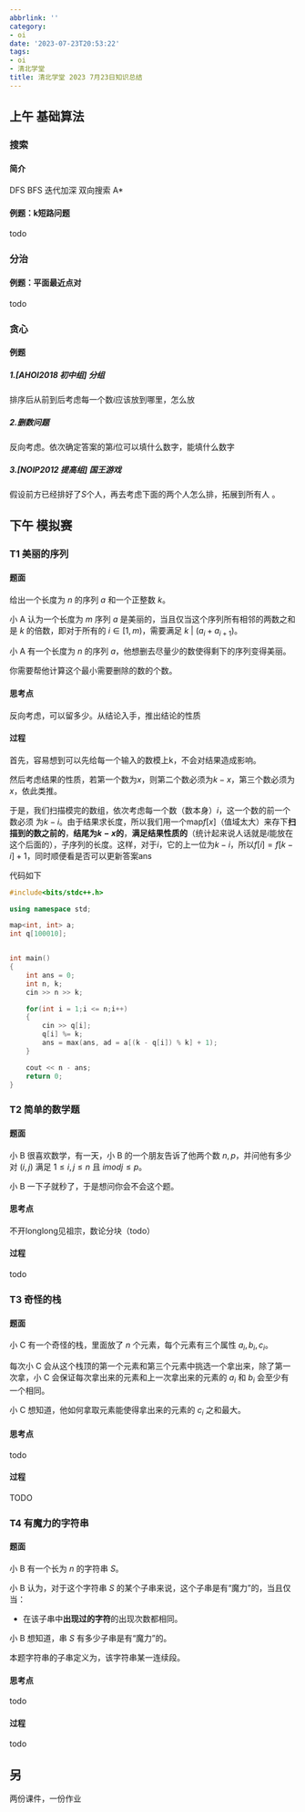 ```yaml
---
abbrlink: ''
category:
- oi
date: '2023-07-23T20:53:22'
tags:
- oi
- 清北学堂
title: 清北学堂 2023 7月23日知识总结
---
```

## 上午 基础算法

### 搜索

#### 简介

DFS BFS 迭代加深 双向搜索 A*

#### 例题：k短路问题

todo

### 分治

#### 例题：平面最近点对

todo

### 贪心

#### 例题

##### 1.[AHOI2018  初中组]  分组

排序后从前到后考虑每一个数$i$应该放到哪里，怎么放

##### 2.删数问题

反向考虑。依次确定答案的第$i$位可以填什么数字，能填什么数字

##### 3.[NOIP2012  提高组]  国王游戏

假设前方已经排好了$S$个人，再去考虑下面的两个人怎么排，拓展到所有人 。

## 下午 模拟赛

### T1 美丽的序列

#### 题面

给出一个长度为 $n$ 的序列 $a$ 和一个正整数 $k$。

小 A 认为一个长度为 $m$ 序列 $a$ 是美丽的，当且仅当这个序列所有相邻的两数之和是 $k$ 的倍数，即对于所有的 $i\in [1,m)$，需要满足 $k\ |\ (a_i+a_{i+1})$。

小 A 有一个长度为 $n$ 的序列 $a$，他想删去尽量少的数使得剩下的序列变得美丽。

你需要帮他计算这个最小需要删除的数的个数。

#### 思考点

反向考虑，可以留多少。从结论入手，推出结论的性质

#### 过程

首先，容易想到可以先给每一个输入的数模上k，不会对结果造成影响。

然后考虑结果的性质，若第一个数为$x$，则第二个数必须为$k-x$，第三个数必须为$x$，依此类推。

于是，我们扫描模完的数组，依次考虑每一个数（数本身）$i$，这一个数的前一个数必须 为$k-i$。由于结果求长度，所以我们用一个map$f[x]$（值域太大）来存下**扫描到的数之前的**，**结尾为$k-x$的**，**满足结果性质的**（统计起来说人话就是$i$能放在这个后面的），子序列的长度。这样，对于$i$，它的上一位为$k - i$，所以$f[i] = f[k - i] + 1$，同时顺便看是否可以更新答案ans

代码如下

```cpp
#include<bits/stdc++.h>

using namespace std;

map<int, int> a;
int q[100010];


int main()
{
	int ans = 0;
	int n, k;
	cin >> n >> k;

	for(int i = 1;i <= n;i++)
	{
		cin >> q[i];
		q[i] %= k;
		ans = max(ans, ad = a[(k - q[i]) % k] + 1);
	}

	cout << n - ans;
	return 0;
}
```

### T2 简单的数学题

#### 题面

小 B 很喜欢数学，有一天，小 B 的一个朋友告诉了他两个数 $n,p$，并问他有多少对 $(i,j)$ 满足 $1≤i,j≤n$  且 $i modj≤p$。

小 B 一下子就秒了，于是想问你会不会这个题。

#### 思考点

不开longlong见祖宗，数论分块（todo）

#### 过程

todo

### T3 奇怪的栈

#### 题面

小 C 有一个奇怪的栈，里面放了 $n$ 个元素，每个元素有三个属性 $a_i,b_i,c_i$。

每次小 C 会从这个栈顶的第一个元素和第三个元素中挑选一个拿出来，除了第一次拿，小 C 会保证每次拿出来的元素和上一次拿出来的元素的 $a_i$ 和 $b_i$ 会至少有一个相同。

小 C 想知道，他如何拿取元素能使得拿出来的元素的 $c_i$ 之和最大。

#### 思考点

todo

#### 过程

<span class="heimu" title="你知道的太多了">TODO</span>


### T4 有魔力的字符串

#### 题面

小 B 有一个长为 $n$ 的字符串 $S$。

小 B 认为，对于这个字符串 $S$ 的某个子串来说，这个子串是有“魔力”的，当且仅当：

- 在该子串中**出现过的字符**的出现次数都相同。

小 B 想知道，串 $S$ 有多少子串是有“魔力”的。

本题字符串的子串定义为，该字符串某一连续段。

#### 思考点

todo

#### 过程

todo

## 另

两份课件，一份作业

